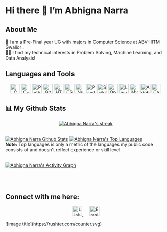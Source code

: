 # Hi there 👋 I’m Abhigna Narra 

## About Me

🔭 I am a Pre-Final year UG with majors in Computer Science at ABV-IIITM Gwalior .<br>
👩‍💻 I find my technical interests in Problem Solving, Machine Learning, and Data Analysis!

## Languages and Tools
<p align="center">
  <img height="30" src="https://img.shields.io/badge/C-00599C?style=for-the-badge&logo=C&logoColor=white" alt="C">
  <img height="30" src="https://img.shields.io/badge/C++-00599C?style=for-the-badge&logo=C%2B%2B&logoColor=white" alt="C++">
  <img height="30" src="https://img.shields.io/badge/Python-3776AB?style=for-the-badge&logo=python&logoColor=white" alt="Python">
  <img height="30" src="https://img.shields.io/badge/Git-F05032?style=for-the-badge&logo=git&logoColor=white" alt="Git">
  <img height="30" src="https://img.shields.io/badge/HTML5-E34F26?style=for-the-badge&logo=html5&logoColor=white" alt="HTML5">
  <img height="30" src="https://img.shields.io/badge/CSS3-1572B6?style=for-the-badge&logo=css3&logoColor=white" alt="CSS3">
  <img height="30" src="https://img.shields.io/badge/Numpy-013243?style=for-the-badge&logo=numpy&logoColor=white" alt="Numpy">
  <img height="30" src="https://img.shields.io/badge/Pandas-150458?style=for-the-badge&logo=pandas&logoColor=white" alt="Pandas">
  <img height="30" src="https://img.shields.io/badge/Scikit--Learn-F7931E?style=for-the-badge&logo=scikit-learn&logoColor=white" alt="Scikit-Learn">
  <img height="30" src="https://img.shields.io/badge/OpenCV-5C3EE8?style=for-the-badge&logo=opencv&logoColor=white" alt="OpenCV">
  <img height="30" src="https://img.shields.io/badge/Linux-FCC624?style=for-the-badge&logo=linux&logoColor=black" alt="Linux">
  <img height="30" src="https://img.shields.io/badge/MySQL-4479A1?style=for-the-badge&logo=mysql&logoColor=white" alt="MySQL">
  <img height="30" src="https://img.shields.io/badge/Adobe%20Photoshop-31A8FF?style=for-the-badge&logo=adobe-photoshop&logoColor=white" alt="Adobe Photoshop">
  <img height="30" src="https://img.shields.io/badge/Canva-00C4CC?style=for-the-badge&logo=canva&logoColor=white" alt="Canva">
</p>



## 📊 My Github Stats
<p align="center">
    <a href="https://github.com/SubhamRaoniar28/github-readme-streak-stats">
        <img title="🔥 Get streak stats for your profile at git.io/streak-stats" alt="Abhigna Narra's streak" src="https://github-readme-streak-stats.herokuapp.com/?user=narraabhigna&theme=black-ice&hide_border=true&stroke=0000&background=060A0CD0"/>
    </a>
</p>

  <br/>
    <a href="https://github.com/SubhamRaoniar28/github-readme-stats"><img alt="Abhigna Narra Github Stats" src="https://github-readme-stats.vercel.app/api?username=narraabhigna&show_icons=true&count_private=true&theme=react&hide_border=true&bg_color=0D1117" /></a>
  <a href="https://github.com//github-readme-stats"><img alt="Abhigna Narra's Top Languages" src="https://github-readme-stats.vercel.app/api/top-langs/?username=narraabhigna&langs_count=8&count_private=true&layout=compact&theme=react&hide_border=true&bg_color=0D1117" /></a>
  <br/>
  <b>Note:</b> Top languages is only a metric of the languages my public code consists of and doesn't reflect experience or skill level.


<br/>
<br/>

<a href="https://github.com/ashutosh00710/github-readme-activity-graph"><img alt="Abhigna Narra's Activity Graph" src="https://github-readme-activity-graph.vercel.app/graph?username=narraabhigna&bg_color=0D1117&color=5BCDEC&line=5BCDEC&point=FFFFFF&hide_border=true" /></a>

<br/>
<br/>

## Connect with me here:

<p align="center">
  <a href="https://www.linkedin.com/in/abhigna-narra-05873b231/" target="_blank">
    <img height="30" src="https://img.shields.io/badge/LinkedIn-0077B5?style=for-the-badge&logo=linkedin&logoColor=white" alt="LinkedIn">
  </a>
  &nbsp;&nbsp;&nbsp;&nbsp;
  <a href="mailto:narraabhigna@gmail.com" target="_blank">
    <img height="30" src="https://img.shields.io/badge/Email-D14836?style=for-the-badge&logo=gmail&logoColor=white" alt="Email">
  </a>
</p>
![image title](https://rushter.com/counter.svg)
